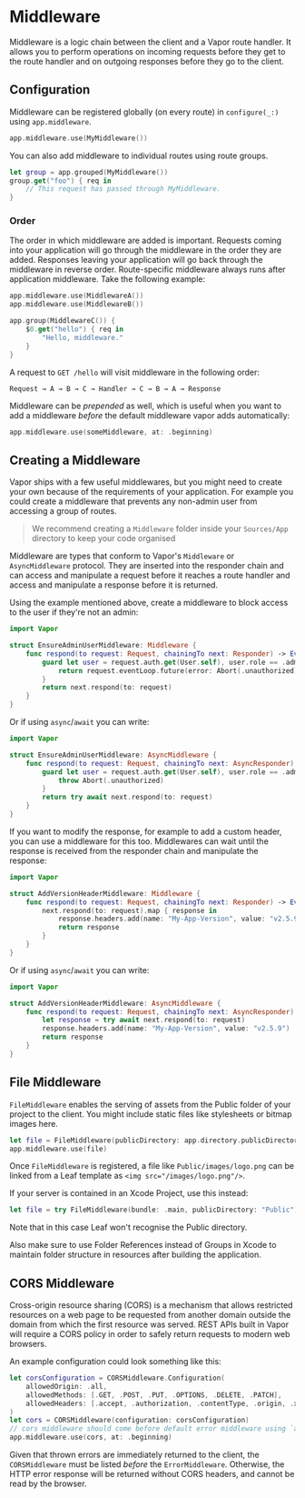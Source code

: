 # Middleware

Middleware is a logic chain between the client and a Vapor route handler. It allows you to perform operations on incoming requests before they get to the route handler and on outgoing responses before they go to the client.

## Configuration

Middleware can be registered globally (on every route) in `configure(_:)` using `app.middleware`.

```swift
app.middleware.use(MyMiddleware())
```

You can also add middleware to individual routes using route groups.

```swift
let group = app.grouped(MyMiddleware())
group.get("foo") { req in
	// This request has passed through MyMiddleware.
}
```

### Order

The order in which middleware are added is important. Requests coming into your application will go through the middleware in the order they are added. Responses leaving your application will go back through the middleware in reverse order. Route-specific middleware always runs after application middleware. Take the following example:

```swift
app.middleware.use(MiddlewareA())
app.middleware.use(MiddlewareB())

app.group(MiddlewareC()) {
	$0.get("hello") { req in
		"Hello, middleware."
	}
}
```

A request to `GET /hello` will visit middleware in the following order:

```
Request → A → B → C → Handler → C → B → A → Response
```

Middleware can be _prepended_ as well, which is useful when you want to add a middleware _before_ the default middleware vapor adds automatically:

```swift
app.middleware.use(someMiddleware, at: .beginning)
```

## Creating a Middleware

Vapor ships with a few useful middlewares, but you might need to create your own because of the requirements of your application. For example you could create a middleware that prevents any non-admin user from accessing a group of routes.

> We recommend creating a `Middleware` folder inside your `Sources/App` directory to keep your code organised

Middleware are types that conform to Vapor's `Middleware` or `AsyncMiddleware` protocol. They are inserted into the responder chain and can access and manipulate a request before it reaches a route handler and access and manipulate a response before it is returned.

Using the example mentioned above, create a middleware to block access to the user if they're not an admin:

```swift
import Vapor

struct EnsureAdminUserMiddleware: Middleware {
    func respond(to request: Request, chainingTo next: Responder) -> EventLoopFuture<Response> {
        guard let user = request.auth.get(User.self), user.role == .admin else {
            return request.eventLoop.future(error: Abort(.unauthorized))
        }
        return next.respond(to: request)
    }
}
```

Or if using `async`/`await` you can write:

```swift
import Vapor

struct EnsureAdminUserMiddleware: AsyncMiddleware {
    func respond(to request: Request, chainingTo next: AsyncResponder) async throws -> Response {
        guard let user = request.auth.get(User.self), user.role == .admin else {
            throw Abort(.unauthorized)
        }
        return try await next.respond(to: request)
    }
}
```

If you want to modify the response, for example to add a custom header, you can use a middleware for this too. Middlewares can wait until the response is received from the responder chain and manipulate the response:

```swift
import Vapor

struct AddVersionHeaderMiddleware: Middleware {
    func respond(to request: Request, chainingTo next: Responder) -> EventLoopFuture<Response> {
        next.respond(to: request).map { response in
            response.headers.add(name: "My-App-Version", value: "v2.5.9")
            return response
        }
    }
}
```

Or if using `async`/`await` you can write:

```swift
import Vapor

struct AddVersionHeaderMiddleware: AsyncMiddleware {
    func respond(to request: Request, chainingTo next: AsyncResponder) async throws -> Response {
        let response = try await next.respond(to: request)
        response.headers.add(name: "My-App-Version", value: "v2.5.9")
        return response
    }
}
```

## File Middleware

`FileMiddleware` enables the serving of assets from the Public folder of your project to the client. You might include static files like stylesheets or bitmap images here.

```swift
let file = FileMiddleware(publicDirectory: app.directory.publicDirectory)
app.middleware.use(file)
```

Once `FileMiddleware` is registered, a file like `Public/images/logo.png` can be linked from a Leaf template as `<img src="/images/logo.png"/>`.

If your server is contained in an Xcode Project, use this instead:

```swift
let file = try FileMiddleware(bundle: .main, publicDirectory: "Public")
```

Note that in this case Leaf won't recognise the Public directory.

Also make sure to use Folder References instead of Groups in Xcode to maintain folder structure in resources after building the application.

## CORS Middleware

Cross-origin resource sharing (CORS) is a mechanism that allows restricted resources on a web page to be requested from another domain outside the domain from which the first resource was served. REST APIs built in Vapor will require a CORS policy in order to safely return requests to modern web browsers.

An example configuration could look something like this:

```swift
let corsConfiguration = CORSMiddleware.Configuration(
    allowedOrigin: .all,
    allowedMethods: [.GET, .POST, .PUT, .OPTIONS, .DELETE, .PATCH],
    allowedHeaders: [.accept, .authorization, .contentType, .origin, .xRequestedWith, .userAgent, .accessControlAllowOrigin]
)
let cors = CORSMiddleware(configuration: corsConfiguration)
// cors middleware should come before default error middleware using `at: .beginning`
app.middleware.use(cors, at: .beginning)
```

Given that thrown errors are immediately returned to the client, the `CORSMiddleware` must be listed _before_ the `ErrorMiddleware`. Otherwise, the HTTP error response will be returned without CORS headers, and cannot be read by the browser.
